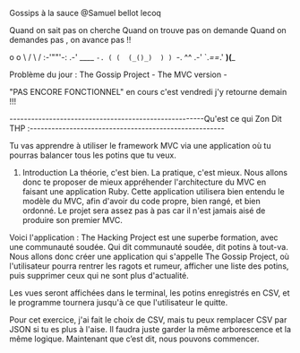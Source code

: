 Gossips à la sauce @Samuel bellot lecoq

Quand on sait pas on cherche Quand on trouve pas on demande Quand on demandes pas , on avance pas !!

o            o
  \          /
   \        /
    :-'""'-:
 .-'  ____  `-.
( (  (_()_)  ) )
 `-.   ^^   .-'
    `._==_.'
     __)(___

Problème du jour : The Gossip Project - The MVC version - 

"PAS ENCORE FONCTIONNEL" en cours c'est vendredi j'y retourne demain !!!


------------------------------------------------------Qu'est ce qui Zon Dit THP :------------------------------------------------------

Tu vas apprendre à utiliser le framework MVC via une application où tu pourras balancer tous les potins que tu veux.

1. Introduction
La théorie, c'est bien. La pratique, c'est mieux. Nous allons donc te proposer de mieux appréhender l'architecture du MVC en faisant une application Ruby. Cette application utilisera bien entendu le modèle du MVC, afin d'avoir du code propre, bien rangé, et bien ordonné. Le projet sera assez pas à pas car il n'est jamais aisé de produire son premier MVC.

Voici l'application : The Hacking Project est une superbe formation, avec une communauté soudée. Qui dit communauté soudée, dit potins à tout-va. Nous allons donc créer une application qui s'appelle The Gossip Project, où l'utilisateur pourra rentrer les ragots et rumeur, afficher une liste des potins, puis supprimer ceux qui ne sont plus d'actualité.

Les vues seront affichées dans le terminal, les potins enregistrés en CSV, et le programme tournera jusqu'à ce que l'utilisateur le quitte.

Pour cet exercice, j'ai fait le choix de CSV, mais tu peux remplacer CSV par JSON si tu es plus à l'aise. Il faudra juste garder la même arborescence et la même logique. Maintenant que c’est dit, nous pouvons commencer.